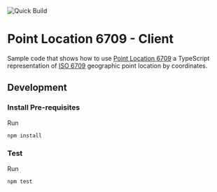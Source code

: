 ![Quick Build](https://github.com/sualeh/pointlocation6709-ts--client/workflows/Quick%20Build/badge.svg)

# Point Location 6709 - Client

Sample code that shows how to use [Point Location 6709](https://github.com/sualeh/pointlocation6709-ts) a TypeScript representation of [ISO 6709](https://en.wikipedia.org/wiki/ISO_6709) geographic point location by coordinates. 

## Development

### Install Pre-requisites

Run
```sh
npm install
```

### Test

Run
```sh
npm test
```
